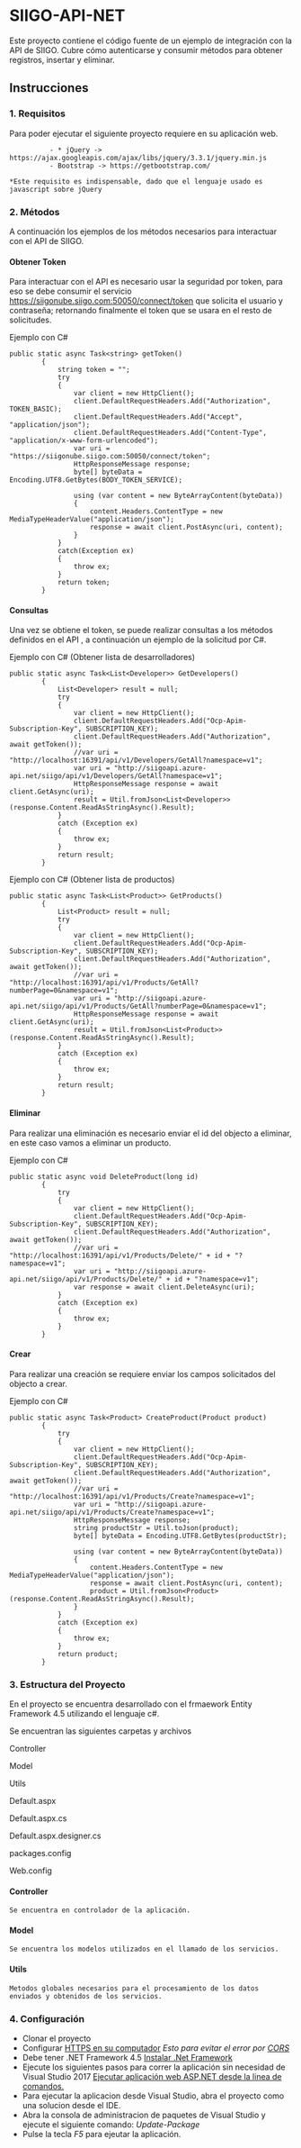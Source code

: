 # SIIGO-API-NET
Este proyecto contiene el código fuente de un ejemplo de integración con la API de SIIGO. Cubre cómo autenticarse y consumir métodos para obtener registros, insertar y eliminar.

## Instrucciones

### 1. Requisitos
Para poder ejecutar el siguiente proyecto requiere en su aplicación web.

```
          - * jQuery -> https://ajax.googleapis.com/ajax/libs/jquery/3.3.1/jquery.min.js
          - Bootstrap -> https://getbootstrap.com/

*Este requisito es indispensable, dado que el lenguaje usado es javascript sobre jQuery
```

### 2. Métodos
A continuación los ejemplos de los métodos necesarios para interactuar con el API de SIIGO.

#### Obtener Token
Para interactuar con el API es necesario usar la seguridad por token, para eso se debe consumir el servicio https://siigonube.siigo.com:50050/connect/token que solicita el usuario y contraseña; retornando finalmente el token que se usara en el resto de solicitudes.

Ejemplo con C#
```
public static async Task<string> getToken()
        {
            string token = "";
            try
            {
                var client = new HttpClient();
                client.DefaultRequestHeaders.Add("Authorization", TOKEN_BASIC);
                client.DefaultRequestHeaders.Add("Accept", "application/json");
                client.DefaultRequestHeaders.Add("Content-Type", "application/x-www-form-urlencoded");
                var uri = "https://siigonube.siigo.com:50050/connect/token";
                HttpResponseMessage response;
                byte[] byteData = Encoding.UTF8.GetBytes(BODY_TOKEN_SERVICE);

                using (var content = new ByteArrayContent(byteData))
                {
                    content.Headers.ContentType = new MediaTypeHeaderValue("application/json");
                    response = await client.PostAsync(uri, content);
                }
            }
            catch(Exception ex)
            {
                throw ex;
            }
            return token;
        }
```
#### Consultas
Una vez se obtiene el token, se puede realizar consultas a los métodos definidos en el API <URL>, a continuación un ejemplo de la solicitud por C#.

Ejemplo con C# (Obtener lista de desarrolladores)
```
public static async Task<List<Developer>> GetDevelopers()
        {
            List<Developer> result = null;
            try
            {
                var client = new HttpClient();
                client.DefaultRequestHeaders.Add("Ocp-Apim-Subscription-Key", SUBSCRIPTION_KEY);
                client.DefaultRequestHeaders.Add("Authorization", await getToken());
                //var uri = "http://localhost:16391/api/v1/Developers/GetAll?namespace=v1";
                var uri = "http://siigoapi.azure-api.net/siigo/api/v1/Developers/GetAll?namespace=v1";
                HttpResponseMessage response = await client.GetAsync(uri);
                result = Util.fromJson<List<Developer>>(response.Content.ReadAsStringAsync().Result);
            }
            catch (Exception ex)
            {
                throw ex;
            }
            return result;
        }
```

Ejemplo con C# (Obtener lista de productos)
```
public static async Task<List<Product>> GetProducts()
        {
            List<Product> result = null;
            try
            {
                var client = new HttpClient();
                client.DefaultRequestHeaders.Add("Ocp-Apim-Subscription-Key", SUBSCRIPTION_KEY);
                client.DefaultRequestHeaders.Add("Authorization", await getToken());
                //var uri = "http://localhost:16391/api/v1/Products/GetAll?numberPage=0&namespace=v1";
                var uri = "http://siigoapi.azure-api.net/siigo/api/v1/Products/GetAll?numberPage=0&namespace=v1";
                HttpResponseMessage response = await client.GetAsync(uri);
                result = Util.fromJson<List<Product>>(response.Content.ReadAsStringAsync().Result);
            }
            catch (Exception ex)
            {
                throw ex;
            }
            return result;
        }
```

#### Eliminar
Para realizar una eliminación es necesario enviar el id del objecto a eliminar, en este caso vamos a eliminar un producto.

Ejemplo con C#
```
public static async void DeleteProduct(long id)
        {
            try
            {
                var client = new HttpClient();
                client.DefaultRequestHeaders.Add("Ocp-Apim-Subscription-Key", SUBSCRIPTION_KEY);
                client.DefaultRequestHeaders.Add("Authorization", await getToken());
                //var uri = "http://localhost:16391/api/v1/Products/Delete/" + id + "?namespace=v1";
                var uri = "http://siigoapi.azure-api.net/siigo/api/v1/Products/Delete/" + id + "?namespace=v1";
                var response = await client.DeleteAsync(uri);
            }
            catch (Exception ex)
            {
                throw ex;
            }
        }
```

#### Crear
Para realizar una creación se requiere enviar los campos solicitados del objecto a crear.

Ejemplo con C#
```
public static async Task<Product> CreateProduct(Product product)
        {
            try
            {
                var client = new HttpClient();
                client.DefaultRequestHeaders.Add("Ocp-Apim-Subscription-Key", SUBSCRIPTION_KEY);
                client.DefaultRequestHeaders.Add("Authorization", await getToken());
                //var uri = "http://localhost:16391/api/v1/Products/Create?namespace=v1";
                var uri = "http://siigoapi.azure-api.net/siigo/api/v1/Products/Create?namespace=v1";
                HttpResponseMessage response;
                string productStr = Util.toJson(product);
                byte[] byteData = Encoding.UTF8.GetBytes(productStr);

                using (var content = new ByteArrayContent(byteData))
                {
                    content.Headers.ContentType = new MediaTypeHeaderValue("application/json");
                    response = await client.PostAsync(uri, content);
                    product = Util.fromJson<Product>(response.Content.ReadAsStringAsync().Result);
                }
            }
            catch (Exception ex)
            {
                throw ex;
            }
            return product;
        }
```
### 3. Estructura del Proyecto
En el proyecto se encuentra desarrollado con el  frmaework Entity Framework 4.5 utilizando el lenguaje c#.

Se encuentran las siguientes carpetas y archivos
          <p>Controller</p>
          <p>Model</p>
          <p>Utils</p>
          <p>Default.aspx</p>
          <p>Default.aspx.cs</p>
          <p>Default.aspx.designer.cs</p>
          <p>packages.config</p>
          <p>Web.config</p>
#### Controller
```
Se encuentra en controlador de la aplicación.
```
    
#### Model
```
Se encuentra los modelos utilizados en el llamado de los servicios.
```

#### Utils
```
Metodos globales necesarios para el procesamiento de los datos enviados y obtenidos de los servicios.
```

### 4. Configuración

- Clonar el proyecto
- Configurar <a href="https://medium.freecodecamp.org/how-to-get-https-working-on-your-local-development-environment-in-5-minutes-7af615770eec">HTTPS en su computador</a> *Esto para evitar el error por <a href="https://developer.mozilla.org/es/docs/Web/HTTP/Access_control_CORS">CORS</a>*
- Debe tener .NET Framework 4.5 <a href="https://www.microsoft.com/es-co/download/details.aspx?id=30">Instalar .Net Framework</a>
- Ejecute los siguientes pasos para correr la aplicación sin necesidad de Visual Studio 2017 <a href="https://dailydotnettips.com/run-asp-net-web-application-from-command-prompt/">Ejecutar aplicación web ASP.NET desde la linea de comandos.</a>
- Para ejecutar la aplicacion desde Visual Studio, abra el proyecto como una solucion desde el IDE.
- Abra la consola de administracion de paquetes de Visual Studio y ejecute el siguiente comando: *Update-Package*
- Pulse la tecla *F5* para ejeutar la aplicación.
